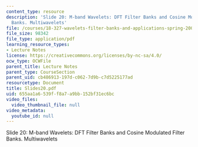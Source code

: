 ```yaml
---
content_type: resource
description: 'Slide 20: M-band Wavelets: DFT Filter Banks and Cosine Modulated Filter
  Banks. Multiwavelets'
file: /courses/18-327-wavelets-filter-banks-and-applications-spring-2003/655aa1a6539ff8a7a9bb152bf31ec6bc_Slides20.pdf
file_size: 98342
file_type: application/pdf
learning_resource_types:
- Lecture Notes
license: https://creativecommons.org/licenses/by-nc-sa/4.0/
ocw_type: OCWFile
parent_title: Lecture Notes
parent_type: CourseSection
parent_uid: cb486913-197d-c062-7d9b-c7d5225177ad
resourcetype: Document
title: Slides20.pdf
uid: 655aa1a6-539f-f8a7-a9bb-152bf31ec6bc
video_files:
  video_thumbnail_file: null
video_metadata:
  youtube_id: null
---
```

Slide 20: M-band Wavelets: DFT Filter Banks and Cosine Modulated Filter Banks. Multiwavelets